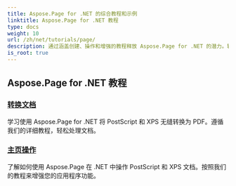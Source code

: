 ```yaml
---
title: Aspose.Page for .NET 的综合教程和示例
linktitle: Aspose.Page for .NET 教程
type: docs
weight: 10
url: /zh/net/tutorials/page/
description: 通过涵盖创建、操作和增强的教程释放 Aspose.Page for .NET 的潜力。轻松掌握从基础到高级的技术。
is_root: true
---
```


## Aspose.Page for .NET 教程 

### [转换文档](./convert-document/)
学习使用 Aspose.Page for .NET 将 PostScript 和 XPS 无缝转换为 PDF。遵循我们的详细教程，轻松处理文档。
### [主页操作](./master-page-manipulation/)
了解如何使用 Aspose.Page 在 .NET 中操作 PostScript 和 XPS 文档。按照我们的教程来增强您的应用程序功能。